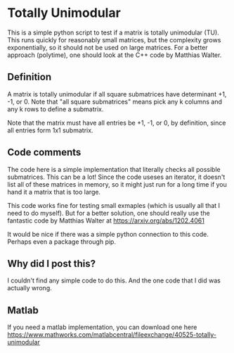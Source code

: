 # Totally Unimodular
This is a simple python script to test if a matrix is totally unimodular (TU).   This runs quickly for reasonably small matrices, but the complexity grows exponentially, so it should not be used on large matrices.  For a better approach (polytime), one should look at the C++ code by Matthias Walter.


## Definition
A matrix is totally unimodular if all square submatrices have determinant +1, -1, or 0.   Note that "all square submatrices" means pick any k columns and any k rows to define a submatrix.

Note that the matrix must have all entries be +1, -1, or 0, by definition, since all entries form 1x1 submatrix.

## Code comments
The code here is a simple implementation that literally checks all possible submatrices.  This can be a lot!  Since the code useses an iterator, it doesn't list all of these matrices in memory, so it might just run for a long time if you hand it a matrix that is too large.  

This code works fine for testing small exmaples (which is usually all that I need to do myself).
But for a better solution, one should really use the fantastic code by Matthias Walter at https://arxiv.org/abs/1202.4061

It would be nice if there was a simple python connection to this code.  Perhaps even a package through pip.


## Why did I post this?
I couldn't find any simple code to do this.  And the one code that I did was actually wrong.  

## Matlab
If you need a matlab implementation, you can download one here https://www.mathworks.com/matlabcentral/fileexchange/40525-totally-unimodular
